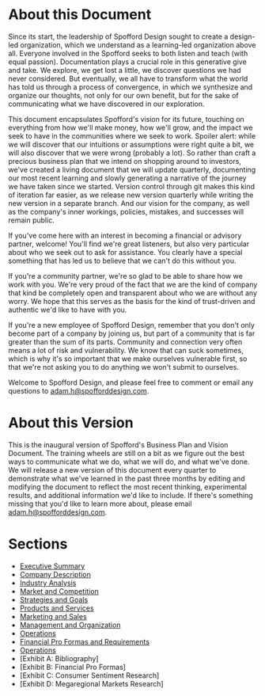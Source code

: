 # About this Document

Since its start, the leadership of Spofford Design sought to create a design-led organization, which we understand as a learning-led organization above all. Everyone involved in the Spofford seeks to both listen and teach (with equal passion). Documentation plays a crucial role in this generative give and take. We explore, we get lost a little, we discover questions we had never considered. But eventually, we all have to transform what the world has told us through a process of convergence, in which we synthesize and organize our thoughts, not only for our own benefit, but for the sake of communicating what we have discovered in our exploration.

This document encapsulates Spofford's vision for its future, touching on everything from how we'll make money, how we'll grow, and the impact we seek to have in the communities where we seek to work. Spoiler alert: while we will discover that our intuitions or assumptions were right quite a bit, we will also discover that we were wrong (probably a lot). So rather than craft a precious business plan that we intend on shopping around to investors, we've created a living document that we will update quarterly, documenting our most recent learning and slowly generating a narrative of the journey we have taken since we started. Version control through git makes this kind of iteration far easier, as we release new version quarterly while writing the new version in a separate branch. And our vision for the company, as well as the company's inner workings, policies, mistakes, and successes will remain public.

If you've come here with an interest in becoming a financial or advisory partner, welcome! You'll find we're great listeners, but also very particular about who we seek out to ask for assistance. You clearly have a special something that has led us to believe that we can't do this without you.

If you're a community partner, we're so glad to be able to share how we work with you. We're very proud of the fact that we are the kind of company that kind be completely open and transparent about who we are without any worry. We hope that this serves as the basis for the kind of trust-driven and authentic we'd like to have with you.

If you're a new employee of Spofford Design, remember that you don't only become part of a company by joining us, but part of a community that is far greater than the sum of its parts. Community and connection very often means a lot of risk and vulnerability. We know that can suck sometimes, which is why it's so important that we make ourselves vulnerable first, so that we're not asking you to do anything we won't submit to ourselves.

Welcome to Spofford Design, and please feel free to comment or email any questions to adam.h@spofforddesign.com.

# About this Version
This is the inaugural version of Spofford's Business Plan and Vision Document. The training wheels are still on a bit as we figure out the best ways to communicate what we do, what we will do, and what we've done. We will release a new version of this document every quarter to demonstrate what we've learned in the past three months by editing and modifying the document to reflect the most recent thinking, experimental results, and additional information we'd like to include. If there's something missing that you'd like to learn more about, please email adam.h@spofforddesign.com.

# Sections
* [Executive Summary](./executive-summary.md)
* [Company Description](./company-description.md)
* [Industry Analysis](./industry-analysis.md)
* [Market and Competition](./market-competition.md)
* [Strategies and Goals](./strategies-and-goals.md)
* [Products and Services](./products-services.md)
* [Marketing and Sales](./marketing-sales.md)
* [Management and Organization](./management-organization.md)
* [Operations](./operations.md)
* [Financial Pro Formas and Requirements](./financial-pro-forma-requirement.md)
* [Operations](./operations.md)
* [Exhibit A: Bibliography]
* [Exhibit B: Financial Pro Formas]
* [Exhibit C: Consumer Sentiment Research]
* [Exhibit D: Megaregional Markets Research]
